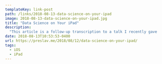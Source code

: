```yaml
---
templateKey: link-post
path: /links/2018-08-13-data-science-on-your-ipad
image: 2018-08-13-data-science-on-your-ipad.jpg
title: "Data Science on Your iPad"
description:
  "This article is a follow-up transcription to a talk I recently gave at a local Munich machine learning meetup. Unlike my previous talk, this time I wanted to convey the idea of using an iPad for actively running data science experiments, as opposed to passively consuming information."
date: 2018-08-13T10:53:53-0400
url: https://preslav.me/2018/08/12/data-science-on-your-ipad/
tags:
  - iOS
  - iPad
---
```

